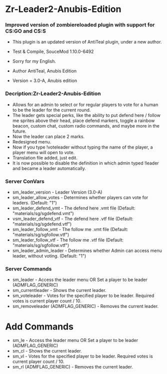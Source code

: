 # Zr-Leader2-Anubis-Edition
 
### Improved version of zombiereloaded plugin with support for CS:GO and CS:S

* This plugin is an updated version of AntiTeal plugin, under a new author.

* Test & Compile, SouceMod 1.10.0-6492
* Sorry for my English.

* Author AntiTeal, Anubis Edition
* Version = 3.0-A, Anubis edition

### Decription:Zr-Leader2-Anubis-Edition

* Allows for an admin to select or for regular players to vote for a human to be the leader for the current round. 
* The leader gets special perks, like the ability to put defend here / follow me sprites above their head, 
place defend markers, toggle a rainbow beacon, custom chat, custom radio commands, and maybe more in the future.
* Now the leader can place 2 marks.
* Redesigned menu.
* Now if you type !voteleader without typing the name of the player, a player menu will open to vote.
* Translation file added, just edit.
* It is now possible to disable the definition in which admin typed !leader and became a leader automatically.

### Server ConVars

* sm_leader_version - Leader Version (3.0-A)
* sm_leader_allow_votes - Determines whether players can vote for leaders. (Default: "1")
* sm_leader_defend_vmt - The defend here .vmt file (Default: "materials/sg/sgdefend.vmt")
* vsm_leader_defend_vtf - The defend here .vtf file (Default: "materials/sg/sgdefend.vtf")
* sm_leader_follow_vmt - The follow me .vmt file (Default: "materials/sg/sgfollow.vtf")
* sm_leader_follow_vtf - The follow me .vtf file (Default: "materials/sg/sgfollow.vtf")
* sm_leader_admin_leader - Determines whether Admin can access menu leader, without voting. (Default: "1")

### Server Commands

* sm_leader - Access the leader menu OR Set a player to be leader (ADMFLAG_GENERIC)
* sm_currentleader - Shows the current leader.
* sm_voteleader - Votes for the specified player to be leader. Required votes is current player count / 10.
* sm_removeleader (ADMFLAG_GENERIC) - Removes the current leader.

# Add Commands

* sm_le - Access the leader menu OR Set a player to be leader (ADMFLAG_GENERIC)
* sm_cl - Shows the current leader.
* sm_vl - Votes for the specified player to be leader. Required votes is current player count / 10.
* sm_rl (ADMFLAG_GENERIC) - Removes the current leader.
